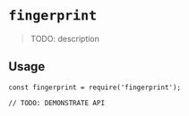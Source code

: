 # `fingerprint`

> TODO: description

## Usage

```
const fingerprint = require('fingerprint');

// TODO: DEMONSTRATE API
```
